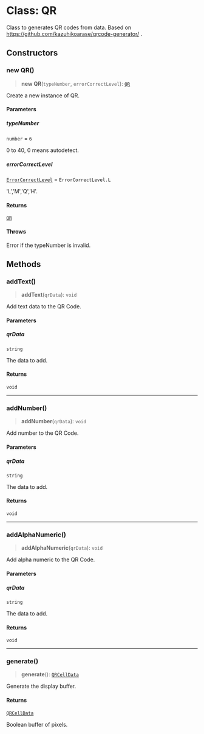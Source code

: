 # Class: QR

Class to generates QR codes from data.
Based on https://github.com/kazuhikoarase/qrcode-generator/ .

## Constructors

### new QR()

> **new QR**(`typeNumber`, `errorCorrectLevel`): [`QR`](QR.md)

Create a new instance of QR.

#### Parameters

##### typeNumber

`number` = `6`

0 to 40, 0 means autodetect.

##### errorCorrectLevel

[`ErrorCorrectLevel`](../type-aliases/ErrorCorrectLevel.md) = `ErrorCorrectLevel.L`

'L','M','Q','H'.

#### Returns

[`QR`](QR.md)

#### Throws

Error if the typeNumber is invalid.

## Methods

### addText()

> **addText**(`qrData`): `void`

Add text data to the QR Code.

#### Parameters

##### qrData

`string`

The data to add.

#### Returns

`void`

***

### addNumber()

> **addNumber**(`qrData`): `void`

Add number to the QR Code.

#### Parameters

##### qrData

`string`

The data to add.

#### Returns

`void`

***

### addAlphaNumeric()

> **addAlphaNumeric**(`qrData`): `void`

Add alpha numeric to the QR Code.

#### Parameters

##### qrData

`string`

The data to add.

#### Returns

`void`

***

### generate()

> **generate**(): [`QRCellData`](../type-aliases/QRCellData.md)

Generate the display buffer.

#### Returns

[`QRCellData`](../type-aliases/QRCellData.md)

Boolean buffer of pixels.
